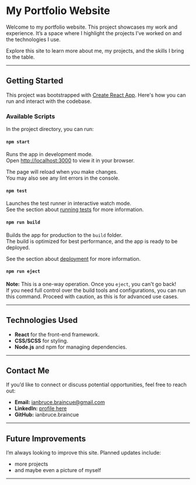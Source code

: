# My Portfolio Website

Welcome to my portfolio website. This project showcases my work and experience. It’s a space where I highlight the projects I’ve worked on and the technologies I use.

Explore this site to learn more about me, my projects, and the skills I bring to the table.

---

## Getting Started

This project was bootstrapped with [Create React App](https://github.com/facebook/create-react-app). Here's how you can run and interact with the codebase.

### Available Scripts

In the project directory, you can run:

#### `npm start`

Runs the app in development mode.  
Open [http://localhost:3000](http://localhost:3000) to view it in your browser.

The page will reload when you make changes.  
You may also see any lint errors in the console.

#### `npm test`

Launches the test runner in interactive watch mode.  
See the section about [running tests](https://facebook.github.io/create-react-app/docs/running-tests) for more information.

#### `npm run build`

Builds the app for production to the `build` folder.  
The build is optimized for best performance, and the app is ready to be deployed.

See the section about [deployment](https://facebook.github.io/create-react-app/docs/deployment) for more information.

#### `npm run eject`

**Note:** This is a one-way operation. Once you `eject`, you can't go back!  
If you need full control over the build tools and configurations, you can run this command. Proceed with caution, as this is for advanced use cases.

---

## Technologies Used

- **React** for the front-end framework.
- **CSS/SCSS** for styling.
- **Node.js** and npm for managing dependencies.

---

## Contact Me

If you’d like to connect or discuss potential opportunities, feel free to reach out:

- **Email:** ianbruce.braincue@gmail.com
- **LinkedIn:** [profile here](https://www.linkedin.com/in/ian-bruce-306810110/)
- **GitHub:** ianbruce.braincue

---

## Future Improvements

I’m always looking to improve this site. Planned updates include:

- more projects
- and maybe even a picture of myself

---